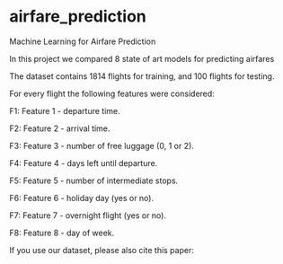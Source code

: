 # airfare_prediction

Machine Learning for Airfare Prediction

In this project we compared 8 state of art models for predicting airfares

The dataset contains 1814 flights for training, and 100 flights for testing.

For every flight the following features were considered:

 F1: Feature 1 - departure time.

 F2: Feature 2 - arrival time.

 F3: Feature 3 - number of free luggage (0, 1 or 2).

 F4: Feature 4 - days left until departure.

 F5: Feature 5 - number of intermediate stops.

 F6: Feature 6 - holiday day (yes or no).

 F7: Feature 7 - overnight flight (yes or no).

 F8: Feature 8 - day of week.
 
 If you use our dataset, please also cite this paper:
 
 
